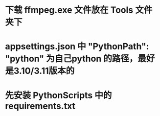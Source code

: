 # 下载 ffmpeg.exe 文件放在 Tools 文件夹下
# appsettings.json 中 "PythonPath": "python" 为自己python 的路径，最好是3.10/3.11版本的
# 先安装 PythonScripts 中的 requirements.txt

